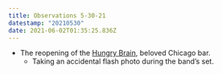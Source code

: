 ```yaml
---
title: Observations 5-30-21
datestamp: "20210530"
date: 2021-06-02T01:35:25.836Z
---
```

- The reopening of the [Hungry Brain](https://www.hungrybrainchicago.com/), beloved Chicago bar.
	- Taking an accidental flash photo during the band’s set.